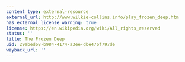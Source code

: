 ```yaml
---
content_type: external-resource
external_url: http://www.wilkie-collins.info/play_frozen_deep.htm
has_external_license_warning: true
license: https://en.wikipedia.org/wiki/All_rights_reserved
status: ''
title: The Frozen Deep
uid: 29abed68-b984-4174-a3ee-dbe476f797de
wayback_url: ''
---
```

